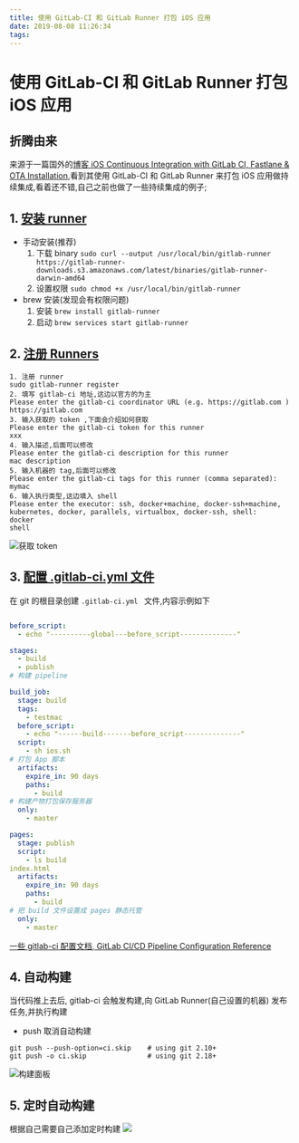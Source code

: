 ```yaml
---
title: 使用 GitLab-CI 和 GitLab Runner 打包 iOS 应用
date: 2019-08-08 11:26:34
tags:
---
```

# 使用 GitLab-CI 和 GitLab Runner 打包 iOS 应用

## 折腾由来
来源于一篇国外的[博客 iOS Continuous Integration with GitLab CI, Fastlane & OTA Installation](https://medium.com/flawless-app-stories/ios-continuous-integration-with-gitlab-ci-fastlane-and-ota-installation-from-gitlab-pages-f312e07ab06e),看到其使用 GitLab-CI 和 GitLab Runner 来打包 iOS 应用做持续集成,看着还不错,自己之前也做了一些持续集成的例子;



## 1. [安装 runner](https://docs.gitlab.com/runner/install/)
* 手动安装(推荐)
	1. 下载 binary `sudo curl --output /usr/local/bin/gitlab-runner https://gitlab-runner-downloads.s3.amazonaws.com/latest/binaries/gitlab-runner-darwin-amd64`
	2. 设置权限 `sudo chmod +x /usr/local/bin/gitlab-runner`
* brew 安装(发现会有权限问题)
	1. 安装 `brew install gitlab-runner`
	2. 启动 `brew services start gitlab-runner`

## 2. [注册 Runners](https://docs.gitlab.com/runner/register/index.html)

```
1. 注册 runner
sudo gitlab-runner register
2. 填写 gitlab-ci 地址,这边以官方的为主
Please enter the gitlab-ci coordinator URL (e.g. https://gitlab.com )
https://gitlab.com
3. 输入获取的 token ,下面会介绍如何获取
Please enter the gitlab-ci token for this runner
xxx
4. 输入描述,后面可以修改
Please enter the gitlab-ci description for this runner
mac description
5. 输入机器的 tag,后面可以修改
Please enter the gitlab-ci tags for this runner (comma separated):
mymac
6. 输入执行类型,这边填入 shell
Please enter the executor: ssh, docker+machine, docker-ssh+machine, kubernetes, docker, parallels, virtualbox, docker-ssh, shell:
docker
shell
```

![获取 token](https://ws1.sinaimg.cn/large/8bbf0afbly1g5s3nzlhr8j221a28gay4.jpg)

## 3. [配置 .gitlab-ci.yml 文件](https://gitlab.com/help/user/project/pipelines/settings#custom-ci-config-path)

在 git 的根目录创建 `.gitlab-ci.yml ` 文件,内容示例如下

```yml

before_script:
  - echo "----------global---before_script--------------"

stages:
  - build
  - publish
# 构建 pipeline

build_job:
  stage: build
  tags:
    - testmac
  before_script:
    - echo "------build-------before_script--------------"
  script:
    - sh ios.sh
# 打包 App 脚本
  artifacts:
    expire_in: 90 days
    paths:
      - build
# 构建产物打包保存服务器
  only:
    - master

pages:
  stage: publish
  script:
    - ls build
index.html
  artifacts:
    expire_in: 90 days
    paths:
      - build
# 把 build 文件设置成 pages 静态托管
  only:
    - master
```
[一些 gitlab-ci 配置文档, GitLab CI/CD Pipeline Configuration Reference](https://docs.gitlab.com/ee/ci/yaml/README.html)

## 4. 自动构建
当代码推上去后, gitlab-ci 会触发构建,向 GitLab Runner(自己设置的机器) 发布任务,并执行构建

* push 取消自动构建

```
git push --push-option=ci.skip    # using git 2.10+
git push -o ci.skip               # using git 2.18+
```
![构建面板](https://ws1.sinaimg.cn/large/8bbf0afbly1g5s3nxzvb3j22741n4arj.jpg)
## 5. 定时自动构建
根据自己需要自己添加定时构建
![](https://ws1.sinaimg.cn/large/8bbf0afbly1g5s41sx3bpj22721muai3.jpg)